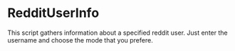 # RedditUserInfo
This script gathers information about a specified reddit user. Just enter the username and choose the mode that you prefere.
